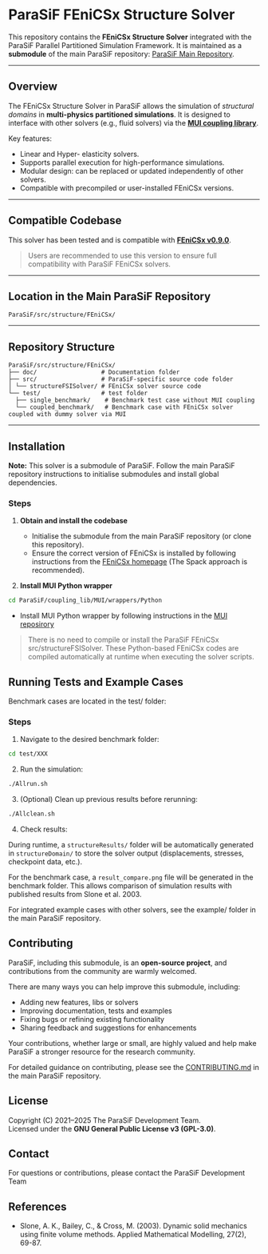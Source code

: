 # ParaSiF FEniCSx Structure Solver

This repository contains the **FEniCSx Structure Solver** integrated with the ParaSiF Parallel Partitioned Simulation Framework.
It is maintained as a **submodule** of the main ParaSiF repository: [ParaSiF Main Repository](https://github.com/ParaSiF/ParaSiF).

---

## Overview

The FEniCSx Structure Solver in ParaSiF allows the simulation of *structural domains* in **multi-physics partitioned simulations**.
It is designed to interface with other solvers (e.g., fluid solvers) via the **[MUI coupling library](https://mxui.github.io/)**.

Key features:

- Linear and Hyper- elasticity solvers.
- Supports parallel execution for high-performance simulations.
- Modular design: can be replaced or updated independently of other solvers.
- Compatible with precompiled or user-installed FEniCSx versions.

---

## Compatible Codebase

This solver has been tested and is compatible with **[FEniCSx v0.9.0](https://github.com/FEniCS/dolfinx/releases/tag/v0.9.0.post1)**.

> Users are recommended to use this version to ensure full compatibility with ParaSiF FEniCSx solvers.

---

## Location in the Main ParaSiF Repository

`ParaSiF/src/structure/FEniCSx/`

---

## Repository Structure

```
ParaSiF/src/structure/FEniCSx/
├── doc/                  # Documentation folder
├── src/                  # ParaSiF-specific source code folder
│ └── structureFSISolver/ # FEniCSx solver source code
└── test/                 # test folder
  ├── single_benchmark/    # Benchmark test case without MUI coupling
  └── coupled_benchmark/   # Benchmark case with FEniCSx solver coupled with dummy solver via MUI
```

---

## Installation

**Note:** This solver is a submodule of ParaSiF. Follow the main ParaSiF repository instructions to initialise submodules and install global dependencies.

### Steps

1. **Obtain and install the codebase**
   - Initialise the submodule from the main ParaSiF repository (or clone this repository).
   - Ensure the correct version of FEniCSx is installed by following instructions from the [FEniCSx homepage](https://fenicsproject.org/) (The Spack approach is recommended).

2. **Install MUI Python wrapper**

```bash
cd ParaSiF/coupling_lib/MUI/wrappers/Python
```
- Install MUI Python wrapper by following instructions in the [MUI reposirory](https://github.com/MxUI/MUI)

> There is no need to compile or install the ParaSiF FEniCSx src/structureFSISolver. These Python-based FEniCSx codes are compiled automatically at runtime when executing the solver scripts.

## Running Tests and Example Cases

Benchmark cases are located in the test/ folder:

### Steps

1. Navigate to the desired benchmark folder:

```bash
cd test/XXX
```

2. Run the simulation:

```bash
./Allrun.sh
```

3. (Optional) Clean up previous results before rerunning:

```bash
./Allclean.sh
```
4. Check results:

During runtime, a `structureResults/` folder will be automatically generated in `structureDomain/` to store the solver output (displacements, stresses, checkpoint data, etc.).

For the benchmark case, a `result_compare.png` file will be generated in the benchmark folder. This allows comparison of simulation results with published results from Slone et al. 2003.

For integrated example cases with other solvers, see the example/ folder in the main ParaSiF repository.

## Contributing

ParaSiF, including this submodule, is an **open-source project**, and contributions from the community are warmly welcomed.

There are many ways you can help improve this submodule, including:

- Adding new features, libs or solvers
- Improving documentation, tests and examples
- Fixing bugs or refining existing functionality
- Sharing feedback and suggestions for enhancements

Your contributions, whether large or small, are highly valued and help make ParaSiF a stronger resource for the research community.

For detailed guidance on contributing, please see the [CONTRIBUTING.md](https://github.com/ParaSiF/ParaSiF/blob/main/CONTRIBUTING.md) in the main ParaSiF repository.

## License

Copyright (C) 2021–2025 The ParaSiF Development Team.  
Licensed under the **GNU General Public License v3 (GPL-3.0)**.

## Contact

For questions or contributions, please contact the ParaSiF Development Team

## References
- Slone, A. K., Bailey, C., & Cross, M. (2003). Dynamic solid mechanics using finite volume methods. Applied Mathematical Modelling, 27(2), 69-87.
